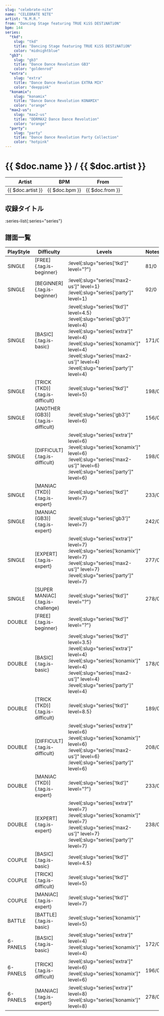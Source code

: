 ```yaml
---
slug: "celebrate-nite"
name: "CELEBRATE NITE"
artist: "N.M.R."
from: "Dancing Stage featuring TRUE KiSS DESTiNATiON"
bpm: 144
series:
  "tkd":
    slug: "tkd"
    title: "Dancing Stage featuring TRUE KiSS DESTiNATiON"
    color: "midnightblue"
  "gb3":
    slug: "gb3"
    title: "Dance Dance Revolution GB3"
    color: "goldenrod"
  "extra":
    slug: "extra"
    title: "Dance Dance Revolution EXTRA MIX"
    color: "deeppink"
  "konamix":
    slug: "konamix"
    title: "Dance Dance Revolution KONAMIX"
    color: "orange"
  "max2-us":
    slug: "max2-us"
    title: "DDRMAX2 Dance Dance Revolution"
    color: "orange"
  "party":
    slug: "party"
    title: "Dance Dance Revolution Party Collection"
    color: "hotpink"
---
```


# {{ $doc.name }} / {{ $doc.artist }}

|Artist|BPM|From|
|------|---|----|
|{{ $doc.artist }}|{{ $doc.bpm }}|{{ $doc.from }}|

## 収録タイトル

:series-list{:series="series"}

## 譜面一覧

|PlayStyle|Difficulty|Levels|Notes|Movie|
|---------|----------|------|-----|-----|
|SINGLE|[FREE]{.tag.is-beginner}|:level{:slug="series['tkd']" level="?"}|81/0||
|SINGLE|[BEGINNER]{.tag.is-beginner}|:level{:slug="series['max2-us']" level=1} :level{:slug="series['party']" level=1}|92/0||
|SINGLE|[BASIC]{.tag.is-basic}|:level{:slug="series['tkd']" level=4.5} :level{:slug="series['gb3']" level=4} :level{:slug="series['extra']" level=4} :level{:slug="series['konamix']" level=4} :level{:slug="series['max2-us']" level=4} :level{:slug="series['party']" level=4}|171/0||
|SINGLE|[TRICK (TKD)]{.tag.is-difficult}|:level{:slug="series['tkd']" level=5}|198/0||
|SINGLE|[ANOTHER (GB3)]{.tag.is-difficult}|:level{:slug="series['gb3']" level=6}|156/0||
|SINGLE|[DIFFICULT]{.tag.is-difficult}|:level{:slug="series['extra']" level=6} :level{:slug="series['konamix']" level=6} :level{:slug="series['max2-us']" level=6} :level{:slug="series['party']" level=6}|198/0||
|SINGLE|[MANIAC (TKD)]{.tag.is-expert}|:level{:slug="series['tkd']" level=7}|233/0||
|SINGLE|[MANIAC (GB3)]{.tag.is-expert}|:level{:slug="series['gb3']" level=7}|242/0||
|SINGLE|[EXPERT]{.tag.is-expert}|:level{:slug="series['extra']" level=7} :level{:slug="series['konamix']" level=7} :level{:slug="series['max2-us']" level=7} :level{:slug="series['party']" level=7}|277/0||
|SINGLE|[SUPER MANIAC]{.tag.is-challenge}|:level{:slug="series['tkd']" level="?"}|278/0||
|DOUBLE|[FREE]{.tag.is-beginner}|:level{:slug="series['tkd']" level="?"}|||
|DOUBLE|[BASIC]{.tag.is-basic}|:level{:slug="series['tkd']" level=3.5} :level{:slug="series['extra']" level=4} :level{:slug="series['konamix']" level=4} :level{:slug="series['max2-us']" level=4} :level{:slug="series['party']" level=4}|178/0||
|DOUBLE|[TRICK (TKD)]{.tag.is-difficult}|:level{:slug="series['tkd']" level=8.5}|189/0||
|DOUBLE|[DIFFICULT]{.tag.is-difficult}|:level{:slug="series['extra']" level=6} :level{:slug="series['konamix']" level=6} :level{:slug="series['max2-us']" level=6} :level{:slug="series['party']" level=6}|208/0||
|DOUBLE|[MANIAC (TKD)]{.tag.is-expert}|:level{:slug="series['tkd']" level="?"}|233/0||
|DOUBLE|[EXPERT]{.tag.is-expert}|:level{:slug="series['extra']" level=7} :level{:slug="series['konamix']" level=7} :level{:slug="series['max2-us']" level=7} :level{:slug="series['party']" level=7}|238/0||
|COUPLE|[BASIC]{.tag.is-basic}|:level{:slug="series['tkd']" level=4.5}|||
|COUPLE|[TRICK]{.tag.is-difficult}|:level{:slug="series['tkd']" level=5}|||
|COUPLE|[MANIAC]{.tag.is-expert}|:level{:slug="series['tkd']" level=7}|||
|BATTLE|[BATTLE]{.tag.is-basic}|:level{:slug="series['konamix']" level=5}|||
|6-PANELS|[BASIC]{.tag.is-basic}|:level{:slug="series['extra']" level=4} :level{:slug="series['konamix']" level=4}|172/0||
|6-PANELS|[TRICK]{.tag.is-difficult}|:level{:slug="series['extra']" level=6} :level{:slug="series['konamix']" level=6}|196/0||
|6-PANELS|[MANIAC]{.tag.is-expert}|:level{:slug="series['extra']" level=8} :level{:slug="series['konamix']" level=8}|278/0||
